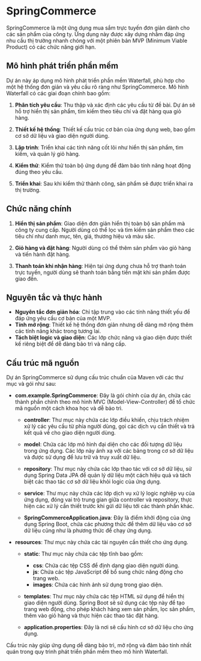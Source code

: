 # SpringCommerce

SpringCommerce là một ứng dụng mua sắm trực tuyến đơn giản dành cho các sản phẩm của công ty. Ứng dụng này được xây dựng nhằm đáp ứng nhu cầu thị trường nhanh chóng với một phiên bản MVP (Minimum Viable Product) có các chức năng giới hạn.

## Mô hình phát triển phần mềm

Dự án này áp dụng mô hình phát triển phần mềm Waterfall, phù hợp cho một hệ thống đơn giản và yêu cầu rõ ràng như SpringCommerce. Mô hình Waterfall có các giai đoạn chính bao gồm:

1. **Phân tích yêu cầu**: Thu thập và xác định các yêu cầu từ đề bài. Dự án sẽ hỗ trợ hiển thị sản phẩm, tìm kiếm theo tiêu chí và đặt hàng qua giỏ hàng.
   
2. **Thiết kế hệ thống**: Thiết kế cấu trúc cơ bản của ứng dụng web, bao gồm cơ sở dữ liệu và giao diện người dùng.

3. **Lập trình**: Triển khai các tính năng cốt lõi như hiển thị sản phẩm, tìm kiếm, và quản lý giỏ hàng.

4. **Kiểm thử**: Kiểm thử toàn bộ ứng dụng để đảm bảo tính năng hoạt động đúng theo yêu cầu.

5. **Triển khai**: Sau khi kiểm thử thành công, sản phẩm sẽ được triển khai ra thị trường.

## Chức năng chính

1. **Hiển thị sản phẩm**: Giao diện đơn giản hiển thị toàn bộ sản phẩm mà công ty cung cấp. Người dùng có thể lọc và tìm kiếm sản phẩm theo các tiêu chí như danh mục, tên, giá, thương hiệu và màu sắc.

2. **Giỏ hàng và đặt hàng**: Người dùng có thể thêm sản phẩm vào giỏ hàng và tiến hành đặt hàng.

3. **Thanh toán khi nhận hàng**: Hiện tại ứng dụng chưa hỗ trợ thanh toán trực tuyến, người dùng sẽ thanh toán bằng tiền mặt khi sản phẩm được giao đến.

## Nguyên tắc và thực hành

- **Nguyên tắc đơn giản hóa**: Chỉ tập trung vào các tính năng thiết yếu để đáp ứng yêu cầu cơ bản của một MVP.
- **Tính mở rộng**: Thiết kế hệ thống đơn giản nhưng dễ dàng mở rộng thêm các tính năng khác trong tương lai.
- **Tách biệt logic và giao diện**: Các lớp chức năng và giao diện được thiết kế riêng biệt để dễ dàng bảo trì và nâng cấp.

## Cấu trúc mã nguồn

Dự án SpringCommerce sử dụng cấu trúc chuẩn của Maven với các thư mục và gói như sau:

- **com.example.SpringCommerce**: Đây là gói chính của dự án, chứa các thành phần chính theo mô hình MVC (Model-View-Controller) để tổ chức mã nguồn một cách khoa học và dễ bảo trì.

  - **controller**: Thư mục này chứa các lớp điều khiển, chịu trách nhiệm xử lý các yêu cầu từ phía người dùng, gọi các dịch vụ cần thiết và trả kết quả về cho giao diện người dùng.

  - **model**: Chứa các lớp mô hình đại diện cho các đối tượng dữ liệu trong ứng dụng. Các lớp này ánh xạ với các bảng trong cơ sở dữ liệu và được sử dụng để lưu trữ và truy xuất dữ liệu.

  - **repository**: Thư mục này chứa các lớp thao tác với cơ sở dữ liệu, sử dụng Spring Data JPA để quản lý dữ liệu một cách hiệu quả và tách biệt các thao tác cơ sở dữ liệu khỏi logic của ứng dụng.

  - **service**: Thư mục này chứa các lớp dịch vụ xử lý logic nghiệp vụ của ứng dụng, đóng vai trò trung gian giữa controller và repository, thực hiện các xử lý cần thiết trước khi gửi dữ liệu tới các thành phần khác.

  - **SpringCommerceApplication.java**: Đây là điểm khởi động của ứng dụng Spring Boot, chứa các phương thức để thêm dữ liệu vào cơ sở dữ liệu cũng như là phương thức để chạy ứng dụng.

- **resources**: Thư mục này chứa các tài nguyên cần thiết cho ứng dụng.

  - **static**: Thư mục này chứa các tệp tĩnh bao gồm:
    - **css**: Chứa các tệp CSS để định dạng giao diện người dùng.
    - **js**: Chứa các tệp JavaScript để bổ sung chức năng động cho trang web.
    - **images**: Chứa các hình ảnh sử dụng trong giao diện.

  - **templates**: Thư mục này chứa các tệp HTML sử dụng để hiển thị giao diện người dùng. Spring Boot sẽ sử dụng các tệp này để tạo trang web động, cho phép khách hàng xem sản phẩm, lọc sản phẩm, thêm vào giỏ hàng và thực hiện các thao tác đặt hàng.
 
  - **application.properties**: Đây là nơi sẽ cấu hình cơ sở dữ liệu cho ứng dụng.

Cấu trúc này giúp ứng dụng dễ dàng bảo trì, mở rộng và đảm bảo tính nhất quán trong quy trình phát triển phần mềm theo mô hình Waterfall.
